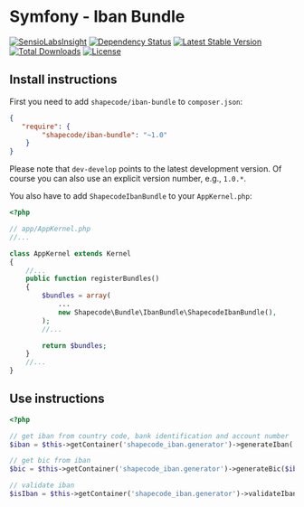 Symfony - Iban Bundle
=======================

[![SensioLabsInsight](https://insight.sensiolabs.com/projects/673c6209-efe7-486e-8c20-8461c26c2564/mini.png)](https://insight.sensiolabs.com/projects/673c6209-efe7-486e-8c20-8461c26c2564)
[![Dependency Status](https://www.versioneye.com/user/projects/5770359a61a87e00101a3fc3/badge.svg?style=flat-square)](https://www.versioneye.com/user/projects/5770359a61a87e00101a3fc3)
[![Latest Stable Version](https://poser.pugx.org/shapecode/iban-bundle/v/stable)](https://packagist.org/packages/shapecode/iban-bundle) 
[![Total Downloads](https://poser.pugx.org/shapecode/iban-bundle/downloads)](https://packagist.org/packages/shapecode/iban-bundle) 
[![License](https://poser.pugx.org/shapecode/iban-bundle/license)](https://packagist.org/packages/shapecode/iban-bundle)

Install instructions
--------------------------------

First you need to add `shapecode/iban-bundle` to `composer.json`:

``` json
{
   "require": {
        "shapecode/iban-bundle": "~1.0"
    }
}
```

Please note that `dev-develop` points to the latest development version. Of course you can also use an explicit version number, e.g., `1.0.*`.

You also have to add `ShapecodeIbanBundle` to your `AppKernel.php`:

``` php
<?php

// app/AppKernel.php
//...

class AppKernel extends Kernel
{
    //...
    public function registerBundles()
    {
        $bundles = array(
            ...
            new Shapecode\Bundle\IbanBundle\ShapecodeIbanBundle(),
        );
        //...

        return $bundles;
    }
    //...
}
```

Use instructions
--------------------------------

``` php
<?php

// get iban from country code, bank identification and account number
$iban = $this->getContainer('shapecode_iban.generator')->generateIban('DE', '50010517', '0648489890');

// get bic from iban
$bic = $this->getContainer('shapecode_iban.generator')->generateBic($iban);

// validate iban
$isIban = $this->getContainer('shapecode_iban.generator')->validateIban($iban);
```
